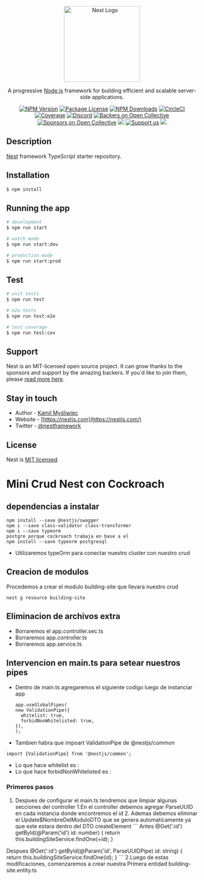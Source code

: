 <p align="center">
  <a href="http://nestjs.com/" target="blank"><img src="https://nestjs.com/img/logo-small.svg" width="200" alt="Nest Logo" /></a>
</p>

[circleci-image]: https://img.shields.io/circleci/build/github/nestjs/nest/master?token=abc123def456
[circleci-url]: https://circleci.com/gh/nestjs/nest

  <p align="center">A progressive <a href="http://nodejs.org" target="_blank">Node.js</a> framework for building efficient and scalable server-side applications.</p>
    <p align="center">
<a href="https://www.npmjs.com/~nestjscore" target="_blank"><img src="https://img.shields.io/npm/v/@nestjs/core.svg" alt="NPM Version" /></a>
<a href="https://www.npmjs.com/~nestjscore" target="_blank"><img src="https://img.shields.io/npm/l/@nestjs/core.svg" alt="Package License" /></a>
<a href="https://www.npmjs.com/~nestjscore" target="_blank"><img src="https://img.shields.io/npm/dm/@nestjs/common.svg" alt="NPM Downloads" /></a>
<a href="https://circleci.com/gh/nestjs/nest" target="_blank"><img src="https://img.shields.io/circleci/build/github/nestjs/nest/master" alt="CircleCI" /></a>
<a href="https://coveralls.io/github/nestjs/nest?branch=master" target="_blank"><img src="https://coveralls.io/repos/github/nestjs/nest/badge.svg?branch=master#9" alt="Coverage" /></a>
<a href="https://discord.gg/G7Qnnhy" target="_blank"><img src="https://img.shields.io/badge/discord-online-brightgreen.svg" alt="Discord"/></a>
<a href="https://opencollective.com/nest#backer" target="_blank"><img src="https://opencollective.com/nest/backers/badge.svg" alt="Backers on Open Collective" /></a>
<a href="https://opencollective.com/nest#sponsor" target="_blank"><img src="https://opencollective.com/nest/sponsors/badge.svg" alt="Sponsors on Open Collective" /></a>
  <a href="https://paypal.me/kamilmysliwiec" target="_blank"><img src="https://img.shields.io/badge/Donate-PayPal-ff3f59.svg"/></a>
    <a href="https://opencollective.com/nest#sponsor"  target="_blank"><img src="https://img.shields.io/badge/Support%20us-Open%20Collective-41B883.svg" alt="Support us"></a>
  <a href="https://twitter.com/nestframework" target="_blank"><img src="https://img.shields.io/twitter/follow/nestframework.svg?style=social&label=Follow"></a>
</p>
  <!--[![Backers on Open Collective](https://opencollective.com/nest/backers/badge.svg)](https://opencollective.com/nest#backer)
  [![Sponsors on Open Collective](https://opencollective.com/nest/sponsors/badge.svg)](https://opencollective.com/nest#sponsor)-->

## Description

[Nest](https://github.com/nestjs/nest) framework TypeScript starter repository.

## Installation

```bash
$ npm install
```

## Running the app

```bash
# development
$ npm run start

# watch mode
$ npm run start:dev

# production mode
$ npm run start:prod
```

## Test

```bash
# unit tests
$ npm run test

# e2e tests
$ npm run test:e2e

# test coverage
$ npm run test:cov
```

## Support

Nest is an MIT-licensed open source project. It can grow thanks to the sponsors and support by the amazing backers. If you'd like to join them, please [read more here](https://docs.nestjs.com/support).

## Stay in touch

- Author - [Kamil Myśliwiec](https://kamilmysliwiec.com)
- Website - [https://nestjs.com](https://nestjs.com/)
- Twitter - [@nestframework](https://twitter.com/nestframework)

## License

Nest is [MIT licensed](LICENSE).



# Mini Crud Nest con Cockroach

## dependencias a instalar
```
npm install --save @nestjs/swagger
npm i --save class-validator class-transformer
npm i --save typeorm
postgre porque cockroach trabaja en base a el
npm install --save typeorm postgresql
```
 - Utilizaremos typeOrm para conectar nuestro cluster con nuestro crud

## Creacion de modulos 
  Procedemos a crear el modulo building-site que llevara nuestro crud 
```
nest g resource building-site
```

## Eliminacion de archivos extra
- Borraremos el app.controller.sec.ts
- Borraremos  app.controller.ts
- Borraremos app.service.ts

## Intervencion en main.ts para setear nuestros pipes
- Dentro de main.ts agregaremos el siguiente codigo luego de instanciar app
  	```
    app.useGlobalPipes(
    new ValidationPipe({
      whitelist: true,
      forbidNonWhitelisted: true,
    }),
  );
     ```
 - Tambien habra que impoart ValidationPipe de @nestjs/common

  ```
  import {ValidationPipe} from '@nestjs/common';
  ```
  - Lo que hace whitelist es : 
  - Lo que hace forbidNonWhitelisted es : 

### Primeros pasos

  1. Despues de configurar el main.ts tendremos que limpiar algunas secciones del controller
    1.En el controller debemos agregar ParseUUID en cada instancia donde encontremos el id
    2. Ademas debemos eliminar el Update$NombreDelModuloDTO que se genera automaticamente ya que este estara dentro del DTO createElement
    ```
    Antes 
    @Get(':id')
    getById(@Param('id') id: number) {
      return this.buildingSiteService.findOne(+id);
  }
  
  Despues 
  @Get(':id')
  getById(@Param('id', ParseUUIDPipe) id: string) {
    return this.buildingSiteService.findOne(id);
  }
    ```
  2.Luego de estas modificaciones, comenzaremos a crear nuestra Primera entidad building-site.entity.ts
  
  
  


